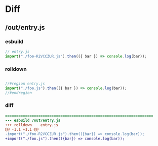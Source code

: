 # Diff
## /out/entry.js
### esbuild
```js
// entry.js
import("./foo-R2VCCZUR.js").then(({ bar }) => console.log(bar));
```
### rolldown
```js

//#region entry.js
import("./foo.js").then(({ bar }) => console.log(bar));
//#endregion

```
### diff
```diff
===================================================================
--- esbuild	/out/entry.js
+++ rolldown	entry.js
@@ -1,1 +1,1 @@
-import("./foo-R2VCCZUR.js").then(({bar}) => console.log(bar));
+import("./foo.js").then(({bar}) => console.log(bar));

```
